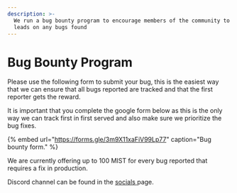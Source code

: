 ```yaml
---
description: >-
  We run a bug bounty program to encourage members of the community to provide
  leads on any bugs found
---
```


# Bug Bounty Program

Please use the following form to submit your bug, this is the easiest way that we can ensure that all bugs reported are tracked and that the first reporter gets the reward. 

It is important that you complete the google form below as this is the only way we can track first in first served and also make sure we prioritize the bug fixes. 

{% embed url="https://forms.gle/3m9X11xaFiV99Lp77" caption="Bug bounty form." %}



We are currently offering up to 100 MIST for every bug reported that requires a fix in production.

Discord channel can be found in the [socials ](socials.md)page. 

